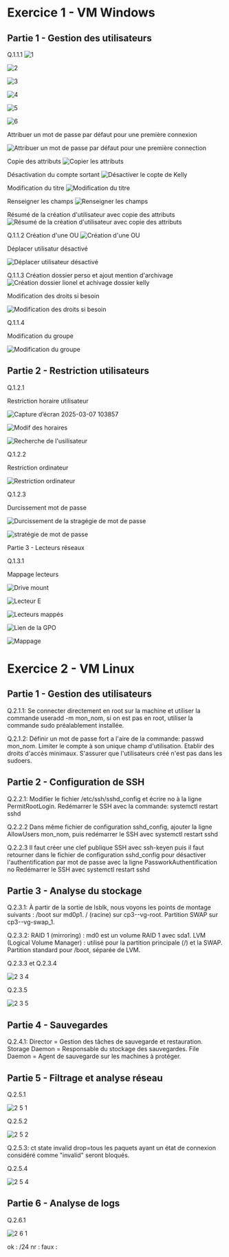 # Exercice 1 - VM Windows

## Partie 1 - Gestion des utilisateurs

Q.1.1.1
![1](https://github.com/user-attachments/assets/83c70b6f-acbd-43fc-ba82-0e1fe6948a18)

![2](https://github.com/user-attachments/assets/1bf0cae7-f4c4-4418-b437-3654fcd4175a) 

![3](https://github.com/user-attachments/assets/9f59c498-99f8-4df6-b6c7-935944a60e49)

![4](https://github.com/user-attachments/assets/67e92aa2-a042-4835-8ef1-7075156f2f01)

![5](https://github.com/user-attachments/assets/52128e05-d78a-4c11-b31b-13812ba5309c)

![6](https://github.com/user-attachments/assets/240366c0-3d0d-49cb-ac4e-a3fca162a203)


Attribuer un mot de passe par défaut pour une première connexion

![Attribuer un mot de passe par défaut pour une première connection](https://github.com/user-attachments/assets/9e2438d6-32ae-418f-b0b2-fe4c93da851b)




Copie des attributs
![Copier les attributs ](https://github.com/user-attachments/assets/2ff4ae8b-251d-44a6-9da6-55c4b8a77ed5)


Désactivation du compte sortant 
![Désactiver le copte de Kelly](https://github.com/user-attachments/assets/2dc754c1-06d8-47c3-b72a-e5e0e9ab60c1)


Modification du titre
![Modification du titre](https://github.com/user-attachments/assets/267e1ae4-ad4e-4e3c-bf2a-137e951552c8)


Renseigner les champs
![Renseigner les champs](https://github.com/user-attachments/assets/865ed69c-f02a-4dd9-b075-86ae26ee2436)


Résumé de la création d'utilisateur avec copie des attributs
![Résumé de la création d'utilisateur avec copie des attributs](https://github.com/user-attachments/assets/d8210997-625d-4c10-8008-38fd0206ed89)





Q.1.1.2 
Création d'une OU
![Création d'une OU](https://github.com/user-attachments/assets/eeba8aa9-bb23-46b9-bab4-18f77e5598b8)

Déplacer utilisatur désactivé


![Déplacer utilisateur désactivé](https://github.com/user-attachments/assets/6c32cb11-bf9f-4aa0-9b7d-f5439b2a5805)


Q.1.1.3 
Création dossier perso et ajout mention d'archivage
![Création dossier lionel et achivage dossier kelly](https://github.com/user-attachments/assets/0e173f8c-2172-4610-9afc-7eee1d6ae6c2)

Modification des droits si besoin

![Modification des droits si besoin](https://github.com/user-attachments/assets/bc50983d-9ee7-4c33-bf98-ca24c1154151)



Q.1.1.4 

Modification du groupe 

![Modification du groupe](https://github.com/user-attachments/assets/5dd73ddf-aa42-44d7-bdec-7498018006d6)


## Partie 2 - Restriction utilisateurs

Q.1.2.1 

Restriction horaire utilisateur

![Capture d’écran 2025-03-07 103857](https://github.com/user-attachments/assets/598e9daa-98a5-4738-9f43-2ae69598ac1d)

![Modif des horaires](https://github.com/user-attachments/assets/7f04d84a-6e0b-4479-b1ec-5825c1bbe7e7)

![Recherche de l'usilisateur](https://github.com/user-attachments/assets/adbc3398-b039-448f-bd1b-1cc02d069be3)



Q.1.2.2 

Restriction ordinateur

![Restriction ordinateur](https://github.com/user-attachments/assets/e2ff69e7-11f7-442a-9c84-58e5fdb400da)


Q.1.2.3 

Durcissement mot de passe

![Durcissement de la stragégie de mot de passe](https://github.com/user-attachments/assets/3fdc8a4c-3e18-4e1f-8609-d2a6325affdd)

![stratégie de mot de passe](https://github.com/user-attachments/assets/db637248-ee30-473c-83c4-f30985c94051)


Partie 3 - Lecteurs réseaux


Q.1.3.1 

Mappage lecteurs

![Drive mount](https://github.com/user-attachments/assets/618ebef7-cdd2-491f-bcbd-1fe72a659f50)

![Lecteur E](https://github.com/user-attachments/assets/307f9e19-bcd5-4882-93c1-3eed98ae605e)

![Lecteurs mappés](https://github.com/user-attachments/assets/ea6e6b19-fb1f-4857-9a8c-c08b42ab25c4)

![Lien de la GPO](https://github.com/user-attachments/assets/784987fa-2ed1-4575-98fc-cbda95610240)

![Mappage](https://github.com/user-attachments/assets/9f5d728b-0b5e-4082-b204-d024c87632bd)

# Exercice 2 - VM Linux

## Partie 1 - Gestion des utilisateurs

Q.2.1.1: Se connecter directement en root sur la machine et utiliser la commande useradd -m mon_nom, si on est pas en root, utiliser la commande sudo préalablement installée.

Q.2.1.2: Définir un mot de passe fort a l'aire de la commande: passwd mon_nom.
Limiter le compte à son unique champ d'utilisation.
Etablir des droits d'accès minimaux. S'assurer que l'utilisateurs créé n'est pas dans les sudoers.

## Partie 2 - Configuration de SSH

Q.2.2.1: Modifier le fichier /etc/ssh/sshd_config et écrire no à la ligne PermitRootLogin.
Redémarrer le SSH avec la commande: systemctl restart sshd

Q.2.2.2 Dans même fichier de configuration sshd_config, ajouter la ligne AllowUsers mon_nom, puis redémarrer le SSH avec systemctl restart sshd

Q.2.2.3 Il faut créer une clef publique SSH avec ssh-keyen puis il faut retourner dans le fichier de configuration sshd_config pour désactiver l'authentification par mot de passe avec la ligne PassworkAuthentification no
Redémarrer le SSH avec systemctl restart sshd

## Partie 3 - Analyse du stockage

Q.2.3.1: À partir de la sortie de lsblk, nous voyons les points de montage suivants :
/boot sur md0p1.
 / (racine) sur cp3--vg-root.
Partition SWAP sur cp3--vg-swap_1. 

Q.2.3.2:  RAID 1 (mirroring) : md0 est un volume RAID 1 avec sda1.
LVM (Logical Volume Manager) : utilisé pour la partition principale (/) et la SWAP.
Partition standard pour /boot, séparée de LVM.

Q.2.3.3 et Q.2.3.4

![2 3 4](https://github.com/user-attachments/assets/db3426b4-4b19-4065-9c54-1f26719ed53d)


Q.2.3.5 

![2 3 5](https://github.com/user-attachments/assets/84b98722-354b-417f-ac70-1d87248bf24b)

## Partie 4 - Sauvegardes

Q.2.4.1: Director = Gestion des tâches de sauvegarde et restauration.
Storage Daemon = Responsable du stockage des sauvegardes.
File Daemon = Agent de sauvegarde sur les machines à protéger. 

## Partie 5 - Filtrage et analyse réseau

Q.2.5.1 

![2 5 1](https://github.com/user-attachments/assets/a638aa0f-a8ab-4a46-ad61-784a19a981e0)

Q.2.5.2

![2 5 2](https://github.com/user-attachments/assets/e16eac00-15a8-4a55-bf38-4b5abff6cd88)

Q.2.5.3: ct state invalid drop=tous les paquets ayant un état de connexion considéré comme "invalid" seront bloqués.

Q.2.5.4 

![2 5 4](https://github.com/user-attachments/assets/623152c9-c702-4659-8eb1-9be86c80f0bf)

## Partie 6 - Analyse de logs

Q.2.6.1 

![2 6 1](https://github.com/user-attachments/assets/51fb9115-fc97-4d4b-8fd5-d46ea55dcb32)





ok : /24
nr : 
faux : 

